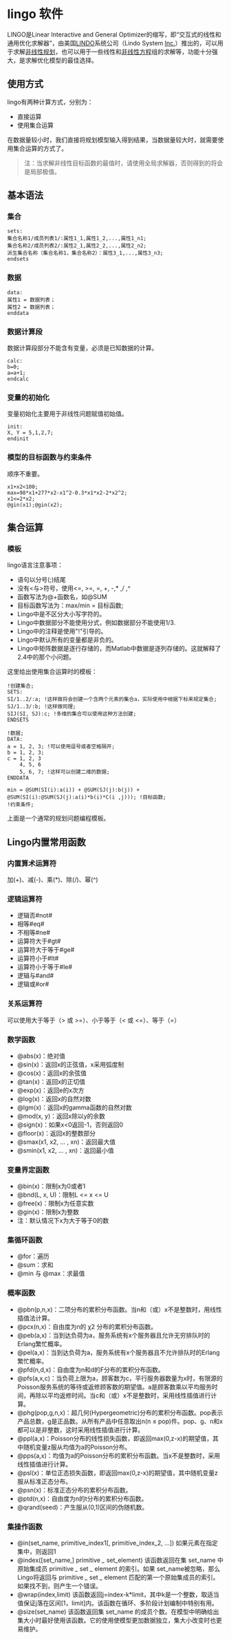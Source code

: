 # lingo 软件

LINGO是Linear Interactive and General Optimizer的缩写，即“交互式的线性和通用优化求解器”，由美国[LINDO](https://baike.baidu.com/item/LINDO/1923011?fromModule=lemma_inlink)系统公司（Lindo System [Inc.](https://baike.baidu.com/item/Inc./10390142?fromModule=lemma_inlink)）推出的，可以用于求解[非线性规划](https://baike.baidu.com/item/%E9%9D%9E%E7%BA%BF%E6%80%A7%E8%A7%84%E5%88%92/5790466?fromModule=lemma_inlink)，也可以用于一些线性和[非线性方程](https://baike.baidu.com/item/%E9%9D%9E%E7%BA%BF%E6%80%A7%E6%96%B9%E7%A8%8B/4778289?fromModule=lemma_inlink)组的求解等，功能十分强大，是求解优化模型的最佳选择。

## 使用方式

lingo有两种计算方式，分别为：

- 直接运算
- 使用集合运算

在数据量较小时，我们直接将规划模型输入得到结果，当数据量较大时，就需要使用集合运算的方式了。

> 注：当求解非线性目标函数的最值时，请使用全局求解器，否则得到的将会是局部极值。

## 基本语法

### 集合

```lingo
sets:
集合名称1/成员列表1/:属性1_1,属性1_2,...,属性1_n1;
集合名称2/成员列表2/:属性2_1,属性2_2,...,属性2_n2;
派生集合名称（集合名称1，集合名称2）：属性3_1,...,属性3_n3;
endsets
```

### 数据

```lingo
data:
属性1 = 数据列表；
属性2 = 数据列表；
enddata
```

### 数据计算段

数据计算段部分不能含有变量，必须是已知数据的计算。

```lingo
calc:
b=0;
a=a+1;
endcalc
```

### 变量的初始化

变量初始化主要用于非线性问题赋值初始值。

```lingo
init:
X, Y = 5,1,2,7;
endinit
```

### 模型的目标函数与约束条件

顺序不重要。

```text
x1+x2<100;
max=98*x1+277*x2-x1^2-0.3*x1*x2-2*x2^2;
x1<=2*x2;
@gin(x1);@gin(x2);
```

## 集合运算

### 模板

lingo语言注意事项：

- 语句以分号(;)结尾
- 没有<与>符号，使用<=, >=, =, +, -,* ,/ ,^
- 函数写法为@+函数名，如@SUM
- 目标函数写法为：max/min = 目标函数;
- Lingo中是不区分大小写字符的。
- Lingo中数据部分不能使用分式，例如数据部分不能使用1/3.
- Lingo中的注释是使用"!"引导的。
- Lingo中默认所有的变量都是非负的。
- Lingo中矩阵数据是逐行存储的，而Matlab中数据是逐列存储的。这就解释了2.4中的那个小问题。

这里给出使用集合运算时的模板：

```lingo
!创建集合;
SETS:
SI/1..2/:a; !这样做将会创建一个含两个元素的集合a，实际使用中根据下标来规定集合;
SJ/1..3/:b; !这样做同理;
SIJ(SI, SJ):c; !多维的集合可以使用这种方法创建;
ENDSETS

!数据;
DATA:
a = 1, 2, 3; !可以使用逗号或者空格隔开;
b = 1, 2, 3;
c = 1, 2, 3
    4, 5, 6
    5, 6, 7; !这样可以创建二维的数据;
ENDDATA

min = @SUM(SI(i):a(i)) + @SUM(SJ(j):b(j)) + @SUM(SI(i):@SUM(SJ(j):a(i)*b(i)*C(i ,j))); !目标函数;
!约束条件;
```

上面是一个通常的规划问题编程模板。

## Lingo内置常用函数

### 内置算术运算符

加(+)、减(-)、乘(*)、除(/)、幂(^)

### 逻辑运算符

- 逻辑否#not#
- 相等#eq#
- 不相等#ne#
- 运算符大于#gt#
- 运算符大于等于#ge#
- 运算符小于#lt#
- 运算符小于等于#le#
- 逻辑与#and#
- 逻辑或#or#

### 关系运算符

可以使用大于等于（> 或 >=）、小于等于（< 或 <=）、等于（=）

### 数学函数

- @abs(x)：绝对值
- @sin(x)：返回x的正弦值，x采用弧度制
- @cos(x)：返回x的余弦值
- @tan(x)：返回x的正切值
- @exp(x)：返回e的x次方
- @log(x)：返回x的自然对数
- @lgm(x)：返回x的gamma函数的自然对数
- @mod(x, y)：返回x除以y的余数
- @sign(x)：如果x<0返回-1，否则返回0
- @floor(x)：返回x的整数部分
- @smax(x1, x2, ... , xn)：返回最大值
- @smin(x1, x2, ... , xn)：返回最小值

### 变量界定函数

- @bin(x)：限制x为0或者1
- @bnd(L, x, U)：限制L <= x <= U
- @free(x)：限制x为任意实数
- @gin(x)：限制x为整数
- 注：默认情况下x为大于等于0的数

### 集循环函数

- @for：遍历
- @sum：求和
- @min 与 @max：求最值

### 概率函数

- @pbn(p,n,x)：二项分布的累积分布函数。当n和（或）x不是整数时，用线性插值法计算。
- @pcx(n,x)：自由度为n的 χ2 分布的累积分布函数。
- @peb(a,x)：当到达负荷为a，服务系统有x个服务器且允许无穷排队时的Erlang繁忙概率。
- @pel(a,x)：当到达负荷为a，服务系统有x个服务器且不允许排队时的Erlang繁忙概率。
- @pfd(n,d,x)：自由度为n和d的F分布的累积分布函数。
- @pfs(a,x,c)：当负荷上限为a，顾客数为c，平行服务器数量为x时，有限源的Poisson服务系统的等待或返修顾客数的期望值。a是顾客数乘以平均服务时间，再除以平均返修时间。当c和（或）x不是整数时，采用线性插值进行计算。
- @phg(pop,g,n,x)：超几何(Hypergeometric)分布的累积分布函数。pop表示产品总数，g是正品数。从所有产品中任意取出n(n ≤ pop)件。pop、g、n和x都可以是非整数，这时采用线性插值进行计算。
- @ppl(a,x)：Poisson分布的线性损失函数，即返回max(0,z-x)的期望值，其中随机变量z服从均值为a的Poisson分布。
- @pps(a,x)：均值为a的Poisson分布的累积分布函数。当x不是整数时，采用线性插值进行计算。
- @psl(x)：单位正态损失函数，即返回max(0,z-x)的期望值，其中随机变量z服从标准正态分布。
- @psn(x)：标准正态分布的累积分布函数。
- @ptd(n,x)：自由度为n的t分布的累积分布函数。
- @qrand(seed)：产生服从(0,1)区间的伪随机数。

### 集操作函数

- @in(set_name, primitive_index1[, primitive_index_2, ...])
如果元素在指定集中，则返回1
- @index([set_name,] primitive *_* set_element)
该函数返回在集 set_name 中原始集成员 primitive *_* set *_* element 的索引。如果 set_name被忽略，那么Lingo将返回与 primitive *_* set *_* element 匹配的第一个原始集成员的索引。如果找不到，则产生一个错误。
- @wrap(index,limit)
该函数返回j=index-k*limit，其中k是一个整数，取适当值保证j落在区间[1，limit]内。该函数在循环、多阶段计划编制中特别有用。
- @size(set_name)
该函数返回集 set_name 的成员个数。在模型中明确给出集大小时最好使用该函数。它的使用使模型更加数据独立，集大小改变时也更易维护。
